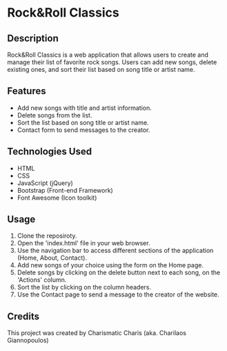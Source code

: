 # Rock&Roll Classics

## Description 
Rock&Roll Classics is a web application that allows users to create and manage their list of favorite rock songs.
Users can add new songs, delete existing ones, and sort their list based on song title or artist name.

## Features
- Add new songs with title and artist information.
- Delete songs from the list.
- Sort the list based on song title or artist name.
- Contact form to send messages to the creator.

## Technologies Used
- HTML
- CSS
- JavaScript (jQuery)
- Bootstrap (Front-end Framework)
- Font Awesome (Icon toolkit)

## Usage
1. Clone the reposiroty.
2. Open the 'index.html' file in your web browser.
3. Use the navigation bar to access different sections of the application (Home, About, Contact).
4. Add new songs of your choice using the form on the Home page.
5. Delete songs by clicking on the delete button next to each song, on the 'Actions' column.
6. Sort the list by clicking on the column headers.
7. Use the Contact page to send a message to the creator of the website.

## Credits
This project was created by Charismatic Charis (aka. Charilaos Giannopoulos)


